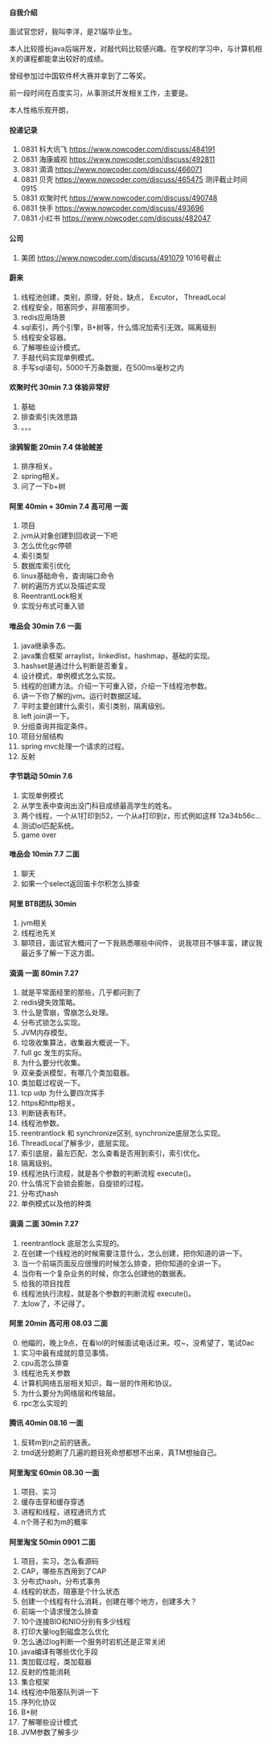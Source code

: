 #### 自我介绍
面试官您好，我叫李洋，是21届毕业生。

本人比较擅长java后端开发，对敲代码比较感兴趣。在学校的学习中，与计算机相关的课程都能拿出较好的成绩。

曾经参加过中国软件杯大赛并拿到了二等奖。

前一段时间在百度实习，从事测试开发相关工作，主要是。

本人性格乐观开朗，

#### 投递记录
1. 0831 科大讯飞 https://www.nowcoder.com/discuss/484191
2. 0831 海康威视 https://www.nowcoder.com/discuss/492811
3. 0831 滴滴     https://www.nowcoder.com/discuss/466071
4. 0831 贝壳     https://www.nowcoder.com/discuss/465475   测评截止时间0915
5. 0831 欢聚时代 https://www.nowcoder.com/discuss/490748
6. 0831 快手     https://www.nowcoder.com/discuss/493696
7. 0831 小红书   https://www.nowcoder.com/discuss/482047

#### 公司
1. 美团 https://www.nowcoder.com/discuss/491079 1016号截止
	
#### 蔚来 
1. 线程池创建，类别，原理，好处，缺点， Excutor， ThreadLocal
2. 线程安全，阻塞同步，非阻塞同步。
3. redis应用场景
4. sql索引，两个引擎，B+树等，什么情况加索引无效。隔离级别
5. 线程安全容器。
6. 了解哪些设计模式。
7. 手敲代码实现单例模式。
8. 手写sql语句，5000千万条数据，在500ms毫秒之内


#### 欢聚时代 30min 7.3 体验非常好
1. 基础
2. 排查索引失效思路
3. 。。。


#### 涂鸦智能 20min 7.4 体验贼差
1. 排序相关。
2. spring相关。
3. 问了一下b+树


#### 阿里 40min + 30min 7.4 高可用 一面
1. 项目
2. jvm从对象创建到回收说一下吧
3. 怎么优化gc停顿
4. 索引类型
5. 数据库索引优化
6. linux基础命令，查询端口命令
7. 树的遍历方式以及描述实现
8. ReentrantLock相关
9. 实现分布式可重入锁


#### 唯品会 30min 7.6 一面
1. java继承多态。
2. java集合框架 arraylist，linkedlist，hashmap，基础的实现。
3. hashset是通过什么判断是否重复。
4. 设计模式，单例模式怎么实现。
5. 线程的创建方法。介绍一下可重入锁，介绍一下线程池参数。
6. 讲一下你了解的jvm。运行时数据区域。
7. 平时主要创建什么索引，索引类别，隔离级别。
8. left join讲一下。
9. 分组查询并指定条件。
10. 项目分层结构
11. spring mvc处理一个请求的过程。
12. 反射


#### 字节跳动 50min 7.6
1. 实现单例模式
2. 从学生表中查询出没门科目成绩最高学生的姓名。
3. 两个线程，一个从1打印到52，一个从a打印到z，形式例如这样 12a34b56c...
4. 测试lol匹配系统。
5. game over

#### 唯品会 10min 7.7 二面
1. 聊天
2. 如果一个select返回笛卡尔积怎么排查


#### 阿里 BTB团队 30min
1. jvm相关
2. 线程池先关
3. 聊项目，面试官大概问了一下我熟悉哪些中间件，
说我项目不够丰富，建议我最近多了解一下这方面。


#### 滴滴 一面 80min 7.27
1. 就是平常面经里的那些，几乎都问到了
2. redis键失效策略。
3. 什么是雪崩，雪崩怎么处理。
4. 分布式锁怎么实现。
5. JVM内存模型。
6. 垃圾收集算法，收集器大概说一下。
7. full gc 发生的实际。
8. 为什么要分代收集。
9. 双亲委派模型，有哪几个类加载器。
10. 类加载过程说一下。
11. tcp udp 为什么要四次挥手
12. https和http相关。
13. 判断链表有环。
14. 线程池参数。
15. reentrantlock 和 synchronize区别, synchronize底层怎么实现。
16. ThreadLocal了解多少，底层实现。
17. 索引底层，最左匹配，怎么查看是否用到索引，索引优化。
18. 隔离级别。
19. 线程池执行流程，就是各个参数的判断流程 execute()。
20. 什么情况下会锁会膨胀，自旋锁的过程。
21. 分布式hash
22. 单例模式以及他的种类

#### 滴滴 二面 30min 7.27
1. reentrantlock 底层怎么实现的。
2. 在创建一个线程池的时候需要注意什么，怎么创建，把你知道的讲一下。
3. 当一个前端页面反应很慢的时候怎么排查，把你知道的全讲一下。
4. 当你有一个复杂业务的时候，你怎么创建他的数据表。
5. 给我的项目找茬
6. 线程池执行流程，就是各个参数的判断流程 execute()。
7. 太low了，不记得了。


#### 阿里 20min 高可用 08.03 二面
0. 他瞄的，晚上9点，在看lol的时候面试电话过来。哎~，没希望了，笔试0ac
1. 实习中最有成就的意见事情。
2. cpu高怎么排查
3. 线程池先关参数
4. 计算机网络五层相关知识，每一层的作用和协议。
5. 为什么要分为网络层和传输层。
6. rpc怎么实现的


#### 腾讯 40min 08.16 一面
1. 反转m到n之前的链表。
2. tmd送分题刷了几遍的题目死命想都想不出来，真TM想抽自己。


#### 阿里淘宝 60min 08.30 一面
1. 项目、实习
2. 缓存击穿和缓存穿透
3. 进程和线程，进程通讯方式
4. n个筛子和为m的概率

#### 阿里淘宝 50min 0901 二面
1. 项目，实习，怎么看源码
2. CAP，哪些东西用到了CAP
3. 分布式hash，分布式事务
4. 线程的状态，阻塞是个什么状态
5. 创建一个线程有什么消耗，创建在哪个地方，创建多大？
6. 前端一个请求慢怎么排查
7. 10个连接BIO和NIO分别有多少线程
8. 打印大量log到磁盘怎么优化
9. 怎么通过log判断一个服务时宕机还是正常关闭
10. java编译有哪些优化手段
11. 类加载过程，类加载器
12. 反射的性能消耗
13. 集合框架
14. 线程池中阻塞队列讲一下
15. 序列化协议
16. B+树
17. 了解哪些设计模式
18. JVM参数了解多少
